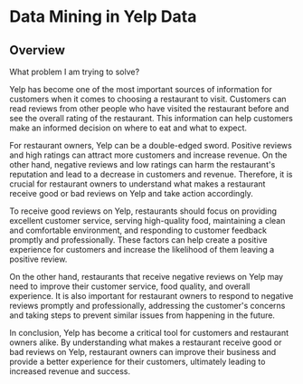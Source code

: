 # Data Mining in Yelp Data
## Overview
What problem I am trying to solve?

Yelp has become one of the most important sources of information for customers when it comes to choosing a restaurant to visit. Customers can read reviews from other people who have visited the restaurant before and see the overall rating of the restaurant. This information can help customers make an informed decision on where to eat and what to expect.

For restaurant owners, Yelp can be a double-edged sword. Positive reviews and high ratings can attract more customers and increase revenue. On the other hand, negative reviews and low ratings can harm the restaurant's reputation and lead to a decrease in customers and revenue. Therefore, it is crucial for restaurant owners to understand what makes a restaurant receive good or bad reviews on Yelp and take action accordingly.

To receive good reviews on Yelp, restaurants should focus on providing excellent customer service, serving high-quality food, maintaining a clean and comfortable environment, and responding to customer feedback promptly and professionally. These factors can help create a positive experience for customers and increase the likelihood of them leaving a positive review.

On the other hand, restaurants that receive negative reviews on Yelp may need to improve their customer service, food quality, and overall experience. It is also important for restaurant owners to respond to negative reviews promptly and professionally, addressing the customer's concerns and taking steps to prevent similar issues from happening in the future.

In conclusion, Yelp has become a critical tool for customers and restaurant owners alike. By understanding what makes a restaurant receive good or bad reviews on Yelp, restaurant owners can improve their business and provide a better experience for their customers, ultimately leading to increased revenue and success.

